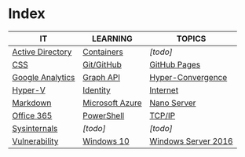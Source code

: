 # Index

|IT|LEARNING|TOPICS|
|----|---|---|
|[Active Directory](ms-windows#active-directory)|[Containers](coding)|*[todo]*|
|[CSS](web-pages)|[Git/GitHub](coding)|[GitHub Pages](web-pages)|
|[Google Analytics](web-pages)|[Graph API](coding)|[Hyper-Convergence](infrastructure)|
|[Hyper-V](ms-windows)|[Identity](security)|[Internet](cloud)|
|[Markdown](web-pages)|[Microsoft Azure](cloud)|[Nano Server](ms-windows#nano-server)|
|[Office 365](cloud#office-365)|[PowerShell](coding)|[TCP/IP](networking)|
|[Sysinternals](ms-windows)|*[todo]*|*[todo]*|*[todo]*|
|[Vulnerability](security)|[Windows 10](ms-windows)|[Windows Server 2016](ms-windows#windows-server-2016)|


	



    

